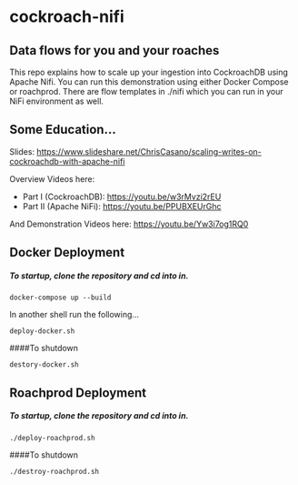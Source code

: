 # cockroach-nifi
## Data flows for you and your roaches

This repo explains how to scale up your ingestion into CockroachDB using Apache Nifi.  You can run this demonstration using either Docker Compose or roachprod.  There are flow templates in ./nifi which you can run in your NiFi environment as well.

## Some Education...

Slides: https://www.slideshare.net/ChrisCasano/scaling-writes-on-cockroachdb-with-apache-nifi

Overview Videos here:

- Part I (CockroachDB): https://youtu.be/w3rMvzi2rEU
- Part II (Apache NiFi): https://youtu.be/PPUBXEUrGhc

And Demonstration Videos here:  https://youtu.be/Yw3i7og1RQ0

## Docker Deployment

##### To startup, clone the repository and cd into in.

`docker-compose up --build`

In another shell run the following...

`deploy-docker.sh`

####To shutdown

`destory-docker.sh`

## Roachprod Deployment

##### To startup, clone the repository and cd into in.

`./deploy-roachprod.sh`

####To shutdown

`./destroy-roachprod.sh`
